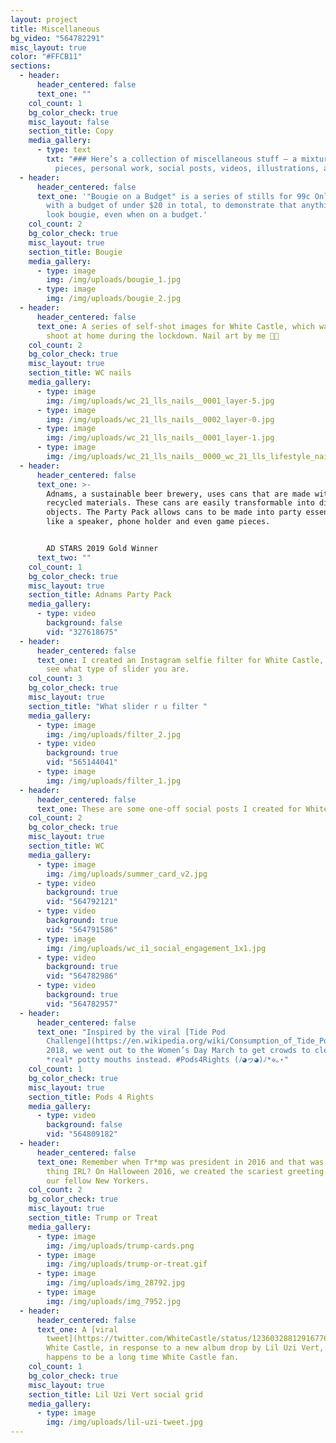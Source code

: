 ```yaml
---
layout: project
title: Miscellaneous
bg_video: "564782291"
misc_layout: true
color: "#FFCB11"
sections:
  - header:
      header_centered: false
      text_one: ""
    col_count: 1
    bg_color_check: true
    misc_layout: false
    section_title: Copy
    media_gallery:
      - type: text
        txt: "### Here’s a collection of miscellaneous stuff – a mixture of one-off
          pieces, personal work, social posts, videos, illustrations, and more."
  - header:
      header_centered: false
      text_one: '"Bougie on a Budget" is a series of stills for 99c Only Stores, shot
        with a budget of under $20 in total, to demonstrate that anything can
        look bougie, even when on a budget.'
    col_count: 2
    bg_color_check: true
    misc_layout: true
    section_title: Bougie
    media_gallery:
      - type: image
        img: /img/uploads/bougie_1.jpg
      - type: image
        img: /img/uploads/bougie_2.jpg
  - header:
      header_centered: false
      text_one: A series of self-shot images for White Castle, which was a self DIY
        shoot at home during the lockdown. Nail art by me 💅💅
    col_count: 2
    bg_color_check: true
    misc_layout: true
    section_title: WC nails
    media_gallery:
      - type: image
        img: /img/uploads/wc_21_lls_nails__0001_layer-5.jpg
      - type: image
        img: /img/uploads/wc_21_lls_nails__0002_layer-0.jpg
      - type: image
        img: /img/uploads/wc_21_lls_nails__0001_layer-1.jpg
      - type: image
        img: /img/uploads/wc_21_lls_nails__0000_wc_21_lls_lifestyle_nails-41.jpg
  - header:
      header_centered: false
      text_one: >-
        Adnams, a sustainable beer brewery, uses cans that are made with
        recycled materials. These cans are easily transformable into different
        objects. The Party Pack allows cans to be made into party essentials,
        like a speaker, phone holder and even game pieces.


        AD STARS 2019 Gold Winner
      text_two: ""
    col_count: 1
    bg_color_check: true
    misc_layout: true
    section_title: Adnams Party Pack
    media_gallery:
      - type: video
        background: false
        vid: "327618675"
  - header:
      header_centered: false
      text_one: I created an Instagram selfie filter for White Castle, which lets you
        see what type of slider you are.
    col_count: 3
    bg_color_check: true
    misc_layout: true
    section_title: "What slider r u filter "
    media_gallery:
      - type: image
        img: /img/uploads/filter_2.jpg
      - type: video
        background: true
        vid: "565144041"
      - type: image
        img: /img/uploads/filter_1.jpg
  - header:
      header_centered: false
      text_one: These are some one-off social posts I created for White Castle.
    col_count: 2
    bg_color_check: true
    misc_layout: true
    section_title: WC
    media_gallery:
      - type: image
        img: /img/uploads/summer_card_v2.jpg
      - type: video
        background: true
        vid: "564792121"
      - type: video
        background: true
        vid: "564791586"
      - type: image
        img: /img/uploads/wc_i1_social_engagement_1x1.jpg
      - type: video
        background: true
        vid: "564782986"
      - type: video
        background: true
        vid: "564782957"
  - header:
      header_centered: false
      text_one: "Inspired by the viral [Tide Pod
        Challenge](https://en.wikipedia.org/wiki/Consumption_of_Tide_Pods) in
        2018, we went out to the Women’s Day March to get crowds to clean the
        *real* potty mouths instead. #Pods4Rights (ﾉ◕ヮ◕)ﾉ*✲｡⋆"
    col_count: 1
    bg_color_check: true
    misc_layout: true
    section_title: Pods 4 Rights
    media_gallery:
      - type: video
        background: false
        vid: "564809182"
  - header:
      header_centered: false
      text_one: Remember when Tr*mp was president in 2016 and that was the scariest
        thing IRL? On Halloween 2016, we created the scariest greeting cards for
        our fellow New Yorkers.
    col_count: 2
    bg_color_check: true
    misc_layout: true
    section_title: Trump or Treat
    media_gallery:
      - type: image
        img: /img/uploads/trump-cards.png
      - type: image
        img: /img/uploads/trump-or-treat.gif
      - type: image
        img: /img/uploads/img_28792.jpg
      - type: image
        img: /img/uploads/img_7952.jpg
  - header:
      header_centered: false
      text_one: A [viral
        tweet](https://twitter.com/WhiteCastle/status/1236032881291677696) for
        White Castle, in response to a new album drop by Lil Uzi Vert, who also
        happens to be a long time White Castle fan.
    col_count: 1
    bg_color_check: true
    misc_layout: true
    section_title: Lil Uzi Vert social grid
    media_gallery:
      - type: image
        img: /img/uploads/lil-uzi-tweet.jpg
---
```

